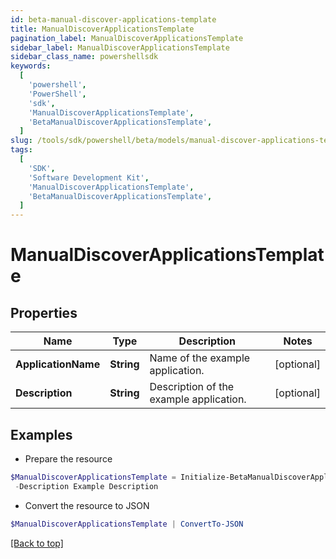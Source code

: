 ```yaml
---
id: beta-manual-discover-applications-template
title: ManualDiscoverApplicationsTemplate
pagination_label: ManualDiscoverApplicationsTemplate
sidebar_label: ManualDiscoverApplicationsTemplate
sidebar_class_name: powershellsdk
keywords:
  [
    'powershell',
    'PowerShell',
    'sdk',
    'ManualDiscoverApplicationsTemplate',
    'BetaManualDiscoverApplicationsTemplate',
  ]
slug: /tools/sdk/powershell/beta/models/manual-discover-applications-template
tags:
  [
    'SDK',
    'Software Development Kit',
    'ManualDiscoverApplicationsTemplate',
    'BetaManualDiscoverApplicationsTemplate',
  ]
---
```


# ManualDiscoverApplicationsTemplate

## Properties

| Name | Type | Description | Notes |
| --- | --- | --- | --- |
| **ApplicationName** | **String** | Name of the example application. | [optional] |
| **Description** | **String** | Description of the example application. | [optional] |

## Examples

- Prepare the resource

```powershell
$ManualDiscoverApplicationsTemplate = Initialize-BetaManualDiscoverApplicationsTemplate  -ApplicationName Example Application `
 -Description Example Description
```

- Convert the resource to JSON

```powershell
$ManualDiscoverApplicationsTemplate | ConvertTo-JSON
```

[[Back to top]](#)
